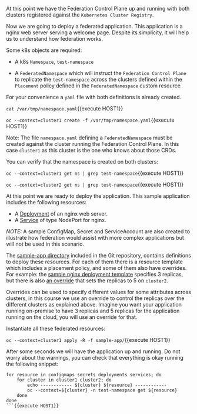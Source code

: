 At this point we have the Federation Control Plane up and running with both clusters registered against the `Kubernetes Cluster Registry`.

Now we are going to deploy a federated application. This application is a nginx web server serving a welcome page. Despite its simplicity, it will help us to understand how federation works.

Some k8s objects are required:

* A k8s `Namespace`, `test-namespace`

* A `FederatedNamespace` which will instruct the `Federation Control Plane` to replicate the `test-namespace` across the clusters defined within the `Placement` policy defined in the `FederatedNamespace` custom resource

For your convenience a `yaml` file with both definitions is already created.

``cat /var/tmp/namespace.yaml``{{execute HOST1}}

``oc --context=cluster1 create -f /var/tmp/namespace.yaml``{{execute HOST1}}

Note: The file `namespace.yaml` defining a `FederatedNamespace` must be created against the cluster running the Federation Control Plane. In this case `cluster1` as this cluster is the one who knows about those CRDs.

You can verify that the namespace is created on both clusters:

``oc --context=cluster1 get ns | grep test-namespace``{{execute HOST1}}

``oc --context=cluster2 get ns | grep test-namespace``{{execute HOST1}}

At this point we are ready to deploy the application. This sample application includes the following resources:

* A [Deployment](https://kubernetes.io/docs/concepts/workloads/controllers/deployment/) of an nginx web server.
* A [Service](https://kubernetes.io/docs/concepts/services-networking/service/) of type NodePort for nginx.

*NOTE:* A sample ConfigMap, Secret and ServiceAccount are also created to illustrate how federation would assist with more complex applications but will not be used in this scenario.

The [sample-app directory](https://github.com/openshift/federation-dev/tree/v0.0.7/sample-app) included in the Git repository, contains definitions to deploy these resources. For each of them there is a resource template which includes a placement policy, and some of them also have overrides. For example: the [sample nginx deployment template](https://github.com/openshift/federation-dev/blob/v0.0.7/sample-app/federateddeployment.yaml) specifies 3 replicas, but there is also [an override](https://github.com/openshift/federation-dev/blob/v0.0.7/sample-app/federateddeployment.yaml#L28-L32) that sets the replicas to 5 on `cluster2`.

Overrides can be used to specify different values for some attributes across clusters, in this course we use an override to control the replicas over the different clusters as explained above. Imagine you want your application running on-premise to have 3 replicas and 5 replicas for the application running on the cloud, you will use an override for that.

Instantiate all these federated resources:

``oc --context=cluster1 apply -R -f sample-app/``{{execute HOST1}}

After some seconds we will have the application up and running. Do not worry about the warnings, you can check that everything is okay running the following snippet:

```
for resource in configmaps secrets deployments services; do
    for cluster in cluster1 cluster2; do
        echo ------------ ${cluster} ${resource} ------------
        oc --context=${cluster} -n test-namespace get ${resource}
    done
done
```{{execute HOST1}}

